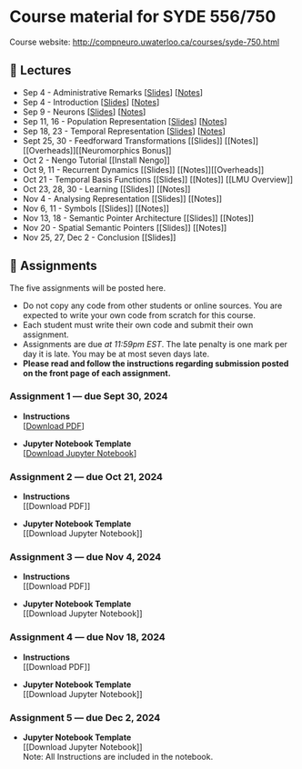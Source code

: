 # Course material for SYDE 556/750

Course website: http://compneuro.uwaterloo.ca/courses/syde-750.html

## 🎒 Lectures

- Sep 4 - Administrative Remarks [[Slides](https://github.com/celiasmith/syde556-f24/raw/master/lectures/lecture_00/syde556_lecture_00_slides_distr.pdf)] [[Notes](https://github.com/celiasmith/syde556-f24/raw/master/lectures/lecture_00/syde556_lecture_00_notes.pdf)]
- Sep 4 - Introduction [[Slides](https://github.com/celiasmith/syde556-f24/raw/master/lectures/lecture_01/syde556_lecture_01_slides_distr.pdf)] [[Notes](https://github.com/celiasmith/syde556-f24/raw/master/lectures/lecture_01/syde556_lecture_01_notes.pdf)]
- Sep 9 - Neurons [[Slides](https://github.com/celiasmith/syde556-f24/raw/master/lectures/lecture_02/syde556_lecture_02_slides_distr.pdf)] [[Notes](https://github.com/celiasmith/syde556-f24/raw/master/lectures/lecture_02/syde556_lecture_02_notes.pdf)] 
- Sep 11, 16 - Population Representation [[Slides](https://github.com/celiasmith/syde556-f24/raw/master/lectures/lecture_03/syde556_lecture_03_slides_distr.pdf)] [[Notes](https://github.com/celiasmith/syde556-f24/raw/master/lectures/lecture_03/syde556_lecture_03_notes.pdf)] 
- Sep 18, 23 - Temporal Representation [[Slides](https://github.com/celiasmith/syde556-f24/raw/master/lectures/lecture_04/syde556_lecture_04_slides_distr.pdf)] [[Notes](https://github.com/celiasmith/syde556-f24/raw/master/lectures/lecture_04/syde556_lecture_04_notes.pdf)]
- Sept 25, 30 - Feedforward Transformations [[Slides]<!--(https://github.com/celiasmith/syde556-f24/raw/master/lectures/lecture_05/syde556_lecture_05_slides_distr.pdf)-->] [[Notes]<!--(https://github.com/celiasmith/syde556-f24/raw/master/lectures/lecture_05/syde556_lecture_05_notes.pdf)-->][[Overheads]<!--(https://github.com/celiasmith/syde556-f24/raw/master/notes/Lecture_5.pdf)-->][[Neuromorphics Bonus]<!--(https://github.com/celiasmith/syde556-f24/raw/master/lectures/lecture_05/neuromorphics_intro_2022.pdf)-->]
- Oct 2 - Nengo Tutorial [[Install Nengo]<!--(https://www.nengo.ai/getting-started/)-->]
- Oct 9, 11 - Recurrent Dynamics [[Slides]<!--(https://github.com/celiasmith/syde556-f24/raw/master/lectures/lecture_06/syde556_lecture_06_slides_distr.pdf)-->] [[Notes]<!--(https://github.com/celiasmith/syde556-f24/raw/master/lectures/lecture_06/syde556_lecture_06_notes.pdf)-->][[Overheads]<!--(https://github.com/celiasmith/syde556-f24/raw/master/notes/Lecture_6.pdf)-->]
- Oct 21 - Temporal Basis Functions [[Slides]<!--(https://github.com/celiasmith/syde556-f24/raw/master/lectures/lecture_07/syde556_lecture_07_slides_distr.pdf)-->] [[Notes]<!--(https://github.com/celiasmith/syde556-f24/raw/master/lectures/lecture_07/syde556_lecture_07_notes.pdf)-->] [[LMU Overview]<!--(https://github.com/celiasmith/syde556-f24/raw/master/lectures/lecture_07/LMU%20Overview%20for%20SYDE%20556.pdf)-->]
- Oct 23, 28, 30 - Learning [[Slides]<!--(https://github.com/celiasmith/syde556-f24/raw/master/lectures/lecture_08/syde556_lecture_08_slides_distr.pdf)-->] [[Notes]<!--(https://github.com/celiasmith/syde556-f24/raw/master/lectures/lecture_08/syde556_lecture_08_notes.pdf)-->]
- Nov 4 - Analysing Representation [[Slides]<!--(https://github.com/celiasmith/syde556-f24/raw/master/lectures/lecture_09/syde556_lecture_09_slides_distr.pdf)-->] [[Notes]<!--(https://github.com/celiasmith/syde556-f24/raw/master/lectures/lecture_09/syde556_lecture_09_notes.pdf)-->]
- Nov 6, 11 - Symbols [[Slides]<!--(https://github.com/celiasmith/syde556-f24/raw/master/lectures/lecture_10/syde556_lecture_10_slides_distr.pdf)-->] [[Notes]<!--(https://github.com/celiasmith/syde556-f24/raw/master/lectures/lecture_10/syde556_lecture_10_notes.pdf)-->]
- Nov 13, 18 - Semantic Pointer Architecture [[Slides]<!--(https://github.com/celiasmith/syde556-f24/raw/master/lectures/lecture_11/syde556_lecture_11_slides_distr.pdf)-->] [[Notes]<!--(https://github.com/celiasmith/syde556-f24/raw/master/lectures/lecture_11/syde556_lecture_11_notes.pdf)-->]
- Nov 20 - Spatial Semantic Pointers [[Slides]<!--(https://github.com/celiasmith/syde556-f24/raw/master/lectures/lecture_14/syde556_lecture_14_slides.pdf)-->] [[Notes]<!--(https://github.com/celiasmith/syde556-f24/raw/master/lectures/lecture_14/syde556_lecture_14_notes.pdf)-->]
- Nov 25, 27, Dec 2 - Conclusion [[Slides]<!--(https://github.com/celiasmith/syde556-f24/raw/master/lectures/lecture_14/syde556_lecture_13_slides.pdf)-->]

## 📝 Assignments

The five assignments will be posted here.

 * Do not copy any code from other students or online sources.  You are expected to write your own code from scratch for this course.
 * Each student must write their own code and submit their own assignment.
 * Assignments are due _at 11:59pm EST_.  The late penalty is one mark per day it is late. You may be at most seven days late.
 * **Please read and follow the instructions regarding submission posted on the front page of each assignment.**
 
### Assignment 1 ― due Sept 30, 2024

-   **Instructions**  
  [[Download PDF](https://github.com/celiasmith/syde556-f24/raw/master/assignments/assignment_01/syde556_assignment_01.pdf)]

-   **Jupyter Notebook Template**  
  [[Download Jupyter Notebook](https://github.com/celiasmith/syde556-f24/raw/master/assignments/assignment_01/syde556_assignment_01_template.ipynb)]


### Assignment 2 ― due Oct 21, 2024

-   **Instructions**  
  [[Download PDF]<!--(https://github.com/celiasmith/syde556-f24/raw/master/assignments/assignment_02/syde556_assignment_02.pdf)-->]

-   **Jupyter Notebook Template**  
  [[Download Jupyter Notebook]<!--(https://github.com/celiasmith/syde556-f24/raw/master/assignments/assignment_02/syde556_assignment_02_template.ipynb)-->]

### Assignment 3 ― due Nov 4, 2024

-   **Instructions**  
  [[Download PDF]<!--(https://github.com/celiasmith/syde556-f24/raw/master/assignments/assignment_03/syde556_assignment_03.pdf)-->]

-   **Jupyter Notebook Template**  
  [[Download Jupyter Notebook]<!--(https://github.com/celiasmith/syde556-f24/raw/master/assignments/assignment_03/syde556_assignment_03_template.ipynb)-->]

### Assignment 4 ― due Nov 18, 2024

-   **Instructions**  
  [[Download PDF]<!--(https://github.com/celiasmith/syde556-f24/raaw/master/assignments/assignment_04/syde556_assignment_04.pdf)-->]

-   **Jupyter Notebook Template**  
  [[Download Jupyter Notebook]<!--(https://github.com/celiasmith/syde556-f24/raw/master/assignments/assignment_04/syde556_assignment_04_template.ipynb)-->]

### Assignment 5 ― due Dec 2, 2024

-   **Jupyter Notebook Template**  
  [[Download Jupyter Notebook]<!--(https://github.com/celiasmith/syde556-f24/raw/master/assignments/assignment_05/syde556_assignment_05_template.ipynb)-->]
  <br>Note: All Instructions are included in the notebook.
 
